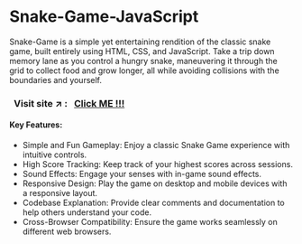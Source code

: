# Snake-Game-JavaScript
Snake-Game is a simple yet entertaining rendition of the classic snake game, built entirely using HTML, CSS, and JavaScript. Take a trip down memory lane as you control a hungry snake, maneuvering it through the grid to collect food and grow longer, all while avoiding collisions with the boundaries and yourself. 


### &nbsp; Visit site :arrow_upper_right: : &nbsp; [Click ME !!!](https://sahil-s-i.github.io/Snake-Game/)

#### Key Features:

- Simple and Fun Gameplay: Enjoy a classic Snake Game experience with intuitive controls.
- High Score Tracking: Keep track of your highest scores across sessions.
- Sound Effects: Engage your senses with in-game sound effects.
- Responsive Design: Play the game on desktop and mobile devices with a responsive layout.
- Codebase Explanation: Provide clear comments and documentation to help others understand your code.
- Cross-Browser Compatibility: Ensure the game works seamlessly on different web browsers.